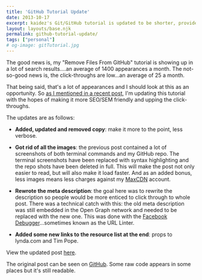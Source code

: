 ```yaml
---
title: 'GitHub Tutorial Update'
date: 2013-10-17
excerpt: kaidez's Git/GitHub tutorial is updated to be shorter, provide information faster and by providing 2 new links to the learning resource list
layout: layouts/base.njk
permalink: github-tutorial-update/
tags: ["personal"]
# og-image: gitTutorial.jpg
---
```

The good news is, my "Remove Files From GitHub" tutorial is showing up in a lot of search results....an average of 1400 appearances a month. The not-so-good news is, the click-throughs are low...an average of 25 a month.

That being said, that's a lot of appearances and I should look at this as an opportunity. So [as I mentioned in a recent post](/site-update/ "Find out what content direction kaidez took with this site"), I'm updating this tutorial with the hopes of making it more SEO/SEM friendly and upping the click-throughs.

The updates are as follows:

* __Added, updated and removed copy__: make it more to the point, less verbose.

* __Got rid of all the images__: the previous post contained a lot of screenshots of both terminal commands and my GitHub repo. The terminal screenshots have been replaced with syntax highlighting and the repo shots have been deleted in full. This will make the post not only easier to read, but will also make it load faster.  And as an added bonus, less images means less charges against my [MaxCDN](http://tracking.maxcdn.com/c/72639/3968/378 "Visit MaxCDN: a content delivery network provider and kaidez.com affiliate") account.

* __Rewrote the meta description__: the goal here was to rewrite the description so people would be more enticed to click through to whole post.  There was a technical catch with this: the old meta description was still embedded in the Open Graph network and needed to be replaced with the new one. This was done with the [Facebook Debugger](https://developers.facebook.com/tools/debug)...sometimes known as the URL Linter.

* __Added some new links to the resource list at the end__: props to lynda.com and Tim Pope.

View the updated post [here](/remove-files-from-github/ "Read kaidez's tutorial removing files from GitHub").

The original post can be seen on [GitHub](https://github.com/kaidez/kaidez.com/blob/ef92fb205262b3bedd42de8b40afa2d2d5f15204/_posts/2012-09-12-remove-files-from-github.md "View the original GitHub tutorial post"). Some raw code appears in some places but it's still readable.